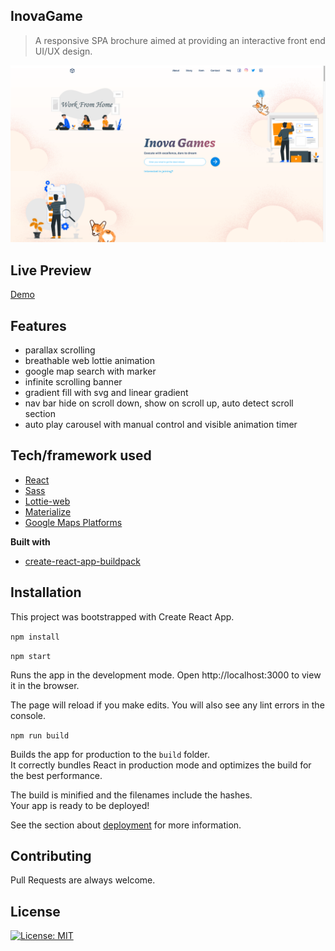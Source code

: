 ## InovaGame

> A responsive SPA brochure aimed at providing an interactive front end UI/UX design.

![frontpage](/src/components/utils/images/frontpage.png?raw=true "Optional Title")

## Live Preview
[Demo](https://guohaoouyang.github.io/spa-brochure/)

## Features
- parallax scrolling
- breathable web lottie animation
- google map search with marker
- infinite scrolling banner
- gradient fill with svg and linear gradient
- nav bar hide on scroll down, show on scroll up, auto detect scroll section
- auto play carousel with manual control and visible animation timer

## Tech/framework used
- [React](https://reactjs.org/)
- [Sass](https://sass-lang.com/)
- [Lottie-web](https://github.com/airbnb/lottie-web)
- [Materialize](https://materializecss.com/)
- [Google Maps Platforms](https://developers.google.com/maps/documentation)

**Built with**
- [create-react-app-buildpack](https://github.com/mars/create-react-app-buildpack)

## Installation

This project was bootstrapped with Create React App.
   
`npm install`
   
`npm start`

Runs the app in the development mode.
Open http://localhost:3000 to view it in the browser.

The page will reload if you make edits.
You will also see any lint errors in the console.

 `npm run build`

Builds the app for production to the `build` folder.<br />
It correctly bundles React in production mode and optimizes the build for the best performance.

The build is minified and the filenames include the hashes.<br />
Your app is ready to be deployed!

See the section about [deployment](https://facebook.github.io/create-react-app/docs/deployment) for more information.

## Contributing

Pull Requests are always welcome.

## License

[![License: MIT](https://img.shields.io/badge/License-MIT-yellow.svg)](https://opensource.org/licenses/MIT)



